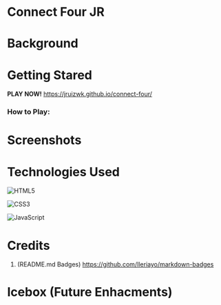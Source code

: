 # Connect Four JR



# Background



# Getting Stared

**PLAY NOW!** https://jruizwk.github.io/connect-four/

### How to Play:



# Screenshots



# Technologies Used

   ![HTML5](https://img.shields.io/badge/html5-%23E34F26.svg?style=for-the-badge&logo=html5&logoColor=white)

   ![CSS3](https://img.shields.io/badge/css3-%231572B6.svg?style=for-the-badge&logo=css3&logoColor=white)

   ![JavaScript](https://img.shields.io/badge/javascript-%23323330.svg?style=for-the-badge&logo=javascript&logoColor=%23F7DF1E)


# Credits

1. (README.md Badges) https://github.com/Ileriayo/markdown-badges


# Icebox (Future Enhacments)